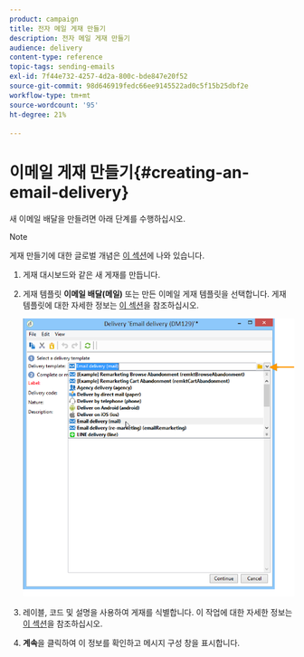 ```yaml
---
product: campaign
title: 전자 메일 게재 만들기
description: 전자 메일 게재 만들기
audience: delivery
content-type: reference
topic-tags: sending-emails
exl-id: 7f44e732-4257-4d2a-800c-bde847e20f52
source-git-commit: 98d646919fedc66ee9145522ad0c5f15b25dbf2e
workflow-type: tm+mt
source-wordcount: '95'
ht-degree: 21%

---
```


# 이메일 게재 만들기{#creating-an-email-delivery}

새 이메일 배달을 만들려면 아래 단계를 수행하십시오.

>[!NOTE]
>
>게재 만들기에 대한 글로벌 개념은 [이 섹션](../../delivery/using/steps-about-delivery-creation-steps.md)에 나와 있습니다.

1. 게재 대시보드와 같은 새 게재를 만듭니다.
1. 게재 템플릿 **이메일 배달(메일)** 또는 만든 이메일 게재 템플릿을 선택합니다. 게재 템플릿에 대한 자세한 정보는 [이 섹션](../../delivery/using/about-templates.md)을 참조하십시오.

   ![](assets/s_ncs_user_wizard_email01_1.png)

1. 레이블, 코드 및 설명을 사용하여 게재를 식별합니다. 이 작업에 대한 자세한 정보는 [이 섹션](../../delivery/using/steps-create-and-identify-the-delivery.md#identifying-the-delivery)을 참조하십시오.
1. **계속**&#x200B;을 클릭하여 이 정보를 확인하고 메시지 구성 창을 표시합니다.

